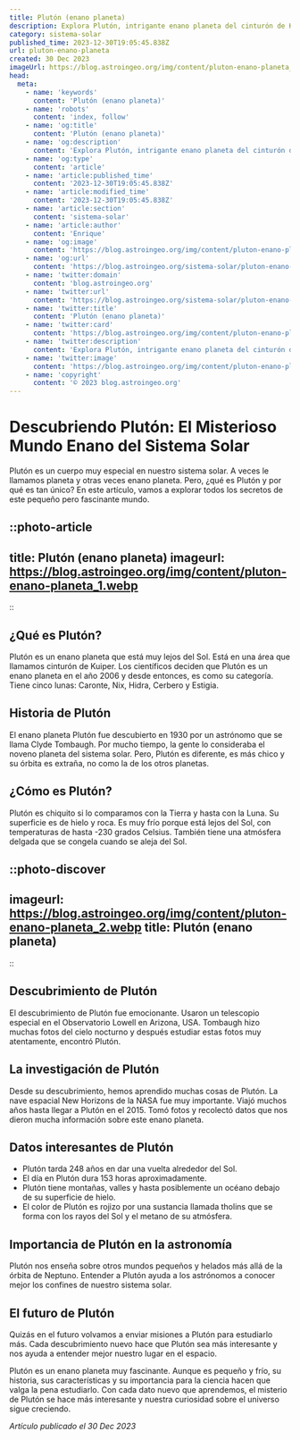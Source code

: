 ```yaml
---
title: Plutón (enano planeta)
description: Explora Plutón, intrigante enano planeta del cinturón de Kuiper, su geología única, atmósfera misteriosa y el debate sobre su estatus.
category: sistema-solar
published_time: 2023-12-30T19:05:45.838Z
url: pluton-enano-planeta
created: 30 Dec 2023
imageUrl: https://blog.astroingeo.org/img/content/pluton-enano-planeta_1.webp
head:
  meta:
    - name: 'keywords'
      content: 'Plutón (enano planeta)'
    - name: 'robots'
      content: 'index, follow'
    - name: 'og:title'
      content: 'Plutón (enano planeta)'
    - name: 'og:description'
      content: 'Explora Plutón, intrigante enano planeta del cinturón de Kuiper, su geología única, atmósfera misteriosa y el debate sobre su estatus.'
    - name: 'og:type'
      content: 'article'
    - name: 'article:published_time'
      content: '2023-12-30T19:05:45.838Z'
    - name: 'article:modified_time'
      content: '2023-12-30T19:05:45.838Z'
    - name: 'article:section'
      content: 'sistema-solar'
    - name: 'article:author'
      content: 'Enrique'
    - name: 'og:image'
      content: 'https://blog.astroingeo.org/img/content/pluton-enano-planeta_1.webp'
    - name: 'og:url'
      content: 'https://blog.astroingeo.org/sistema-solar/pluton-enano-planeta'
    - name: 'twitter:domain'
      content: 'blog.astroingeo.org'
    - name: 'twitter:url'
      content: 'https://blog.astroingeo.org/sistema-solar/pluton-enano-planeta'
    - name: 'twitter:title'
      content: 'Plutón (enano planeta)'
    - name: 'twitter:card'
      content: 'https://blog.astroingeo.org/img/content/pluton-enano-planeta_1.webp'
    - name: 'twitter:description'
      content: 'Explora Plutón, intrigante enano planeta del cinturón de Kuiper, su geología única, atmósfera misteriosa y el debate sobre su estatus.'
    - name: 'twitter:image'
      content: 'https://blog.astroingeo.org/img/content/pluton-enano-planeta_1.webp'
    - name: 'copyright'
      content: '© 2023 blog.astroingeo.org'
---
```

# Descubriendo Plutón: El Misterioso Mundo Enano del Sistema Solar

Plutón es un cuerpo muy especial en nuestro sistema solar. A veces le llamamos planeta y otras veces enano planeta. Pero, ¿qué es Plutón y por qué es tan único? En este artículo, vamos a explorar todos los secretos de este pequeño pero fascinante mundo.

::photo-article
---
title: Plutón (enano planeta)
imageurl: https://blog.astroingeo.org/img/content/pluton-enano-planeta_1.webp
---
::

## ¿Qué es Plutón?

Plutón es un enano planeta que está muy lejos del Sol. Está en una área que llamamos cinturón de Kuiper. Los científicos deciden que Plutón es un enano planeta en el año 2006 y desde entonces, es como su categoría. Tiene cinco lunas: Caronte, Nix, Hidra, Cerbero y Estigia.

## Historia de Plutón

El enano planeta Plutón fue descubierto en 1930 por un astrónomo que se llama Clyde Tombaugh. Por mucho tiempo, la gente lo consideraba el noveno planeta del sistema solar. Pero, Plutón es diferente, es más chico y su órbita es extraña, no como la de los otros planetas.

## ¿Cómo es Plutón?

Plutón es chiquito si lo comparamos con la Tierra y hasta con la Luna. Su superficie es de hielo y roca. Es muy frío porque está lejos del Sol, con temperaturas de hasta -230 grados Celsius. También tiene una atmósfera delgada que se congela cuando se aleja del Sol.


::photo-discover
---
imageurl: https://blog.astroingeo.org/img/content/pluton-enano-planeta_2.webp
title: Plutón (enano planeta)
---
::

## Descubrimiento de Plutón

El descubrimiento de Plutón fue emocionante. Usaron un telescopio especial en el Observatorio Lowell en Arizona, USA. Tombaugh hizo muchas fotos del cielo nocturno y después estudiar estas fotos muy atentamente, encontró Plutón.

## La investigación de Plutón

Desde su descubrimiento, hemos aprendido muchas cosas de Plutón. La nave espacial New Horizons de la NASA fue muy importante. Viajó muchos años hasta llegar a Plutón en el 2015. Tomó fotos y recolectó datos que nos dieron mucha información sobre este enano planeta.

## Datos interesantes de Plutón

- Plutón tarda 248 años en dar una vuelta alrededor del Sol.
- El día en Plutón dura 153 horas aproximadamente.
- Plutón tiene montañas, valles y hasta posiblemente un océano debajo de su superficie de hielo.
- El color de Plutón es rojizo por una sustancia llamada tholins que se forma con los rayos del Sol y el metano de su atmósfera.

## Importancia de Plutón en la astronomía

Plutón nos enseña sobre otros mundos pequeños y helados más allá de la órbita de Neptuno. Entender a Plutón ayuda a los astrónomos a conocer mejor los confines de nuestro sistema solar.

## El futuro de Plutón

Quizás en el futuro volvamos a enviar misiones a Plutón para estudiarlo más. Cada descubrimiento nuevo hace que Plutón sea más interesante y nos ayuda a entender mejor nuestro lugar en el espacio.

Plutón es un enano planeta muy fascinante. Aunque es pequeño y frío, su historia, sus características y su importancia para la ciencia hacen que valga la pena estudiarlo. Con cada dato nuevo que aprendemos, el misterio de Plutón se hace más interesante y nuestra curiosidad sobre el universo sigue creciendo.

_Artículo publicado el 30 Dec 2023_